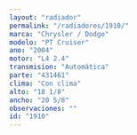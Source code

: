 ```yaml
---
layout: "radiador"
permalink: "/radiadores/1910/"
marca: "Chrysler / Dodge"
modelo: "PT Cruiser"
ano: "2004"
motor: "L4 2.4"
transmision: "Automática"
parte: "431461"
clima: "Con clima"
alto: "18 1/8"
ancho: "20 5/8"
observaciones: ""
id: "1910"
---
```



